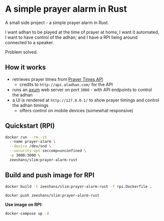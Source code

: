 # A simple prayer alarm in Rust

A small side project - a simple prayer alarm in Rust.

I want adhan to be played at the time of prayer at home, I want it automated, I want to have control of the adhan; and I have a RPI lieing around connected to a speaker.

Problem solved.

## How it works

- retrieves prayer times from [Prayer Times API](./src/structs.rs#L207)
  - credits to `http://api.aladhan.com/` for the API
- runs an [axum](https://github.com/tokio-rs/axum) web server on port `3000` - with API endpoints to control the adhan
- a UI is rendered at `http://127.0.0.1/` to show prayer timings and control the adhan timings
  - offers control on mobile devices (somewhat responsive)

## Quickstart (RPI)

```sh
docker run --rm -it 
  --name prayer-alarm \
  --device /dev/snd \
  --security-opt seccomp=unconfined \
  -p 3000:3000 \
  zeeshans/slim:prayer-alarm-rust
```

## Build and push image for RPI

```sh
docker build -t zeeshans/slim:prayer-alarm-rust -f rpi.Dockerfile .
```

```sh
docker push zeeshans/slim:prayer-alarm-rust 
```

**Use image on RPI:**

```sh
docker-compose up -d
```
